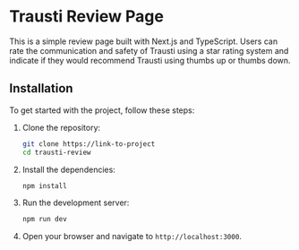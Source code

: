 
# Trausti Review Page


This is a simple review page built with Next.js and TypeScript. Users can rate the communication and safety of Trausti using a star rating system and indicate if they would recommend Trausti using thumbs up or thumbs down.



## Installation

To get started with the project, follow these steps:

1. Clone the repository:

    ```bash
    git clone https://link-to-project
    cd trausti-review
    ```

2. Install the dependencies:

    ```bash
    npm install
    ```

3. Run the development server:

    ```bash
    npm run dev
    ```

4. Open your browser and navigate to `http://localhost:3000`.

